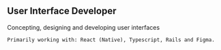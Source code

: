 ## User Interface Developer
Concepting, designing and developing user interfaces

```
Primarily working with: React (Native), Typescript, Rails and Figma.
```
